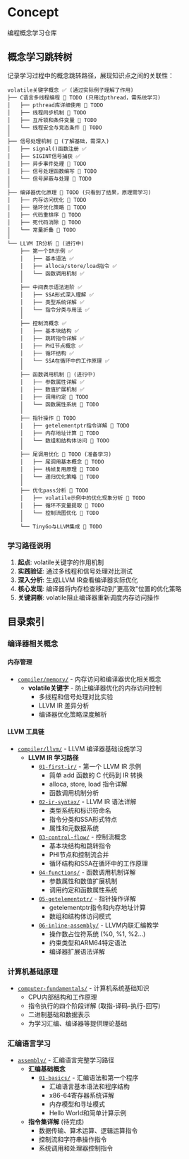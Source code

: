# Concept

编程概念学习仓库

## 概念学习跳转树

记录学习过程中的概念跳转路径，展现知识点之间的关联性：

```
volatile关键字概念 ✅ (通过实际例子理解了作用)
├── C语言多线程编程 📝 TODO (只用过pthread，需系统学习)
│   ├── pthread库详细使用 📝 TODO
│   ├── 线程同步机制 📝 TODO
│   ├── 互斥锁和条件变量 📝 TODO
│   └── 线程安全与竞态条件 📝 TODO
│
├── 信号处理机制 🔄 (了解基础，需深入)
│   ├── signal()函数注册 ✅
│   ├── SIGINT信号捕获 ✅  
│   ├── 异步事件处理 📝 TODO
│   ├── 信号处理函数编写 📝 TODO
│   └── 信号屏蔽与处理 📝 TODO
│
├── 编译器优化原理 📝 TODO (只看到了结果，原理需学习)
│   ├── 内存访问优化 📝 TODO
│   ├── 循环优化策略 📝 TODO
│   ├── 代码重排序 📝 TODO
│   ├── 死代码消除 📝 TODO
│   └── 常量折叠 📝 TODO
│
└── LLVM IR分析 🔄 (进行中)
    ├── 第一个IR示例 ✅
    │   ├── 基本语法 ✅
    │   ├── alloca/store/load指令 ✅
    │   └── 函数调用机制 ✅
    │
    ├── 中间表示语法进阶 ✅
    │   ├── SSA形式深入理解 ✅
    │   ├── 类型系统详解 ✅
    │   └── 指令分类与用法 ✅
    │
    ├── 控制流概念 ✅
    │   ├── 基本块结构 ✅
    │   ├── 跳转指令详解 ✅
    │   ├── PHI节点概念 ✅
    │   ├── 循环结构 ✅
    │   └── SSA在循环中的工作原理 ✅
    │
    ├── 函数调用机制 🔄 (进行中)
    │   ├── 参数属性详解 ✅
    │   ├── 数值扩展机制 ✅
    │   ├── 调用约定 📝 TODO
    │   └── 函数属性系统 📝 TODO
    │
    ├── 指针操作 📝 TODO
    │   ├── getelementptr指令详解 📝 TODO
    │   ├── 内存地址计算 📝 TODO
    │   └── 数组和结构体访问 📝 TODO
    │
    ├── 尾调用优化 📝 TODO (准备学习)
    │   ├── 尾调用基本概念 📝 TODO
    │   ├── 栈帧复用原理 📝 TODO
    │   └── 递归优化策略 📝 TODO
    │
    ├── 优化pass分析 📝 TODO
    │   ├── volatile示例中的优化现象分析 🔄 TODO
    │   ├── 循环不变量提取 📝 TODO
    │   └── 控制流图优化 📝 TODO
    │
    └── TinyGo与LLVM集成 📝 TODO
```

### 学习路径说明
1. **起点**: volatile关键字的作用机制
2. **实践验证**: 通过多线程和信号处理对比测试
3. **深入分析**: 生成LLVM IR查看编译器实际优化
4. **核心发现**: 编译器将内存检查移动到"更高效"位置的优化策略
5. **关键洞察**: volatile阻止编译器重新调度内存访问操作

## 目录索引

### 编译器相关概念

#### 内存管理
- [`compiler/memory/`](compiler/memory/) - 内存访问和编译器优化相关概念
  - **volatile关键字** - 防止编译器优化的内存访问控制
    - 多线程和信号处理对比实验
    - LLVM IR 差异分析
    - 编译器优化策略深度解析

#### LLVM 工具链
- [`compiler/llvm/`](compiler/llvm/) - LLVM 编译器基础设施学习
  - **LLVM IR 学习路径**
    - [`01-first-ir/`](compiler/llvm/01-first-ir/) - 第一个 LLVM IR 示例
      - 简单 add 函数的 C 代码到 IR 转换
      - alloca, store, load 指令详解
      - 函数调用机制分析
    - [`02-ir-syntax/`](compiler/llvm/02-ir-syntax/) - LLVM IR 语法详解
      - 类型系统和标识符命名
      - 指令分类和SSA形式特点
      - 属性和元数据系统
    - [`03-control-flow/`](compiler/llvm/03-control-flow/) - 控制流概念
      - 基本块结构和跳转指令
      - PHI节点和控制流合并
      - 循环结构和SSA在循环中的工作原理
    - [`04-functions/`](compiler/llvm/04-functions/) - 函数调用机制详解
      - 参数属性和数值扩展机制
      - 调用约定和函数属性系统
    - [`05-getelementptr/`](compiler/llvm/05-getelementptr/) - 指针操作详解
      - getelementptr指令和内存地址计算
      - 数组和结构体访问模式
    - [`06-inline-assembly/`](compiler/llvm/06-inline-assembly/) - LLVM内联汇编教学
      - 操作数占位符系统 (%0, %1, %2...)
      - 约束类型和ARM64特定语法
      - 编译器扩展语法详解

### 计算机基础原理
- [`computer-fundamentals/`](computer-fundamentals/) - 计算机系统基础知识
  - CPU内部结构和工作原理
  - 指令执行的四个阶段详解 (取指-译码-执行-回写)
  - 二进制基础和数据表示
  - 为学习汇编、编译器等提供理论基础

### 汇编语言学习
- [`assembly/`](assembly/) - 汇编语言完整学习路径
  - **汇编基础概念**
    - [`01-basics/`](assembly/01-basics/) - 汇编语法和第一个程序
      - 汇编语言基本语法和程序结构
      - x86-64寄存器系统详解
      - 内存模型和寻址模式
      - Hello World和简单计算示例
  - **指令集详解** (待完成)
    - 数据传输、算术运算、逻辑运算指令
    - 控制流和字符串操作指令  
    - 系统调用和处理器控制指令
